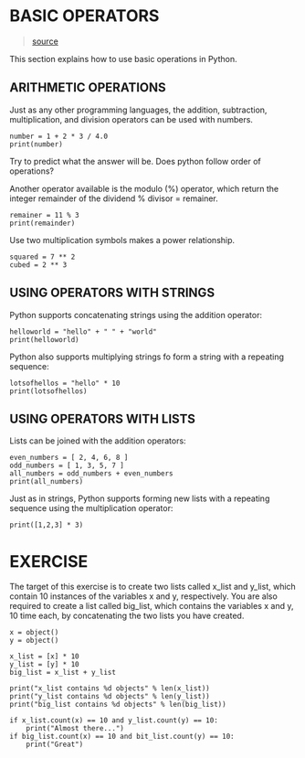 # BASIC OPERATORS

> [source](https://github.com/iticworld/programming/tree/master/language/python)

This section explains how to use basic operations in Python.

## ARITHMETIC OPERATIONS

Just as any other programming languages, the addition, subtraction, multiplication, and division operators can be used with numbers.

```
number = 1 + 2 * 3 / 4.0
print(number)
```

Try to predict what the answer will be. Does python follow order of operations?

Another operator available is the modulo (%) operator, which return the integer remainder of the dividend % divisor = remainer.

```
remainer = 11 % 3
print(remainder)
```

Use two multiplication symbols makes a power relationship.

```
squared = 7 ** 2
cubed = 2 ** 3
```

## USING OPERATORS WITH STRINGS

Python supports concatenating strings using the addition operator:

```
helloworld = "hello" + " " + "world"
print(helloworld)
```

Python also supports multiplying strings fo form a string with a repeating sequence:

```
lotsofhellos = "hello" * 10
print(lotsofhellos)
```

## USING OPERATORS WITH LISTS

Lists can be joined with the addition operators:

```
even_numbers = [ 2, 4, 6, 8 ]
odd_numbers = [ 1, 3, 5, 7 ]
all_numbers = odd_numbers + even_numbers
print(all_numbers)
```

Just as in strings, Python supports forming new lists with a repeating sequence using the multiplication operator:

```
print([1,2,3] * 3)
```

# EXERCISE

The target of this exercise is to create two lists called x_list and y_list, which contain 10 instances of the variables x and y, respectively.
You are also required to create a list called big_list, which contains the variables x and y, 10 time each, by concatenating the two lists you have created.

```
x = object()
y = object()

x_list = [x] * 10
y_list = [y] * 10
big_list = x_list + y_list

print("x_list contains %d objects" % len(x_list))
print("y_list contains %d objects" % len(y_list))
print("big_list contains %d objects" % len(big_list))

if x_list.count(x) == 10 and y_list.count(y) == 10:
    print("Almost there...")
if big_list.count(x) == 10 and bit_list.count(y) == 10:
    print("Great")

```
